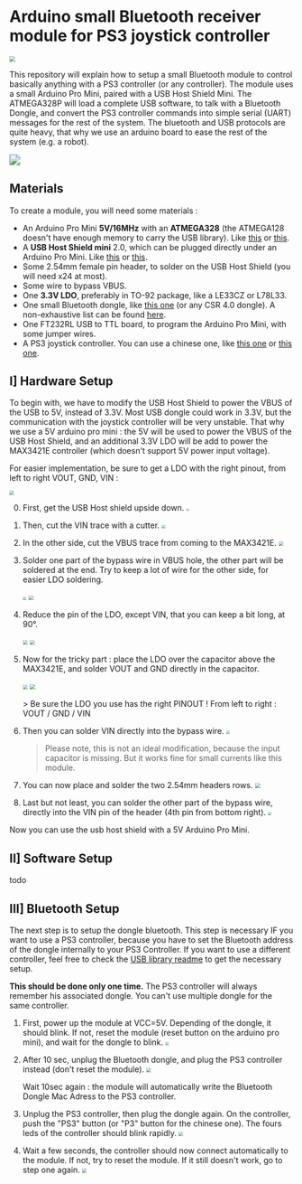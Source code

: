 # Arduino small Bluetooth receiver module for PS3 joystick controller

<img src="img\bt_module_full_v2.png" style="zoom:60%;" />

This repository will explain how to setup a small Bluetooth module to control basically anything with a PS3 controller (or any controller). The module uses a small Arduino Pro Mini, paired with a USB Host Shield Mini. The ATMEGA328P will load a complete USB software, to talk with a Bluetooth Dongle, and convert the PS3 controller commands into simple serial (UART) messages for the rest of the system. The bluetooth and USB protocols are quite heavy, that why we use an arduino board to ease the rest of the system (e.g. a robot).



<img src="img\module_diagram.svg" style="zoom:120%;" />



## Materials

To create a module, you will need some materials :

- An Arduino Pro Mini **5V/16MHz** with an **ATMEGA328** (the ATMEGA128 doesn't have enough memory to carry the USB library). Like [this](https://www.aliexpress.com/item/1005001621723982.html) or [this](https://www.digikey.com/en/products/detail/sparkfun-electronics/DEV-11113/5140820).
- A **USB Host Shield mini** 2.0, which can be plugged directly under an Arduino Pro Mini. Like [this](https://www.aliexpress.com/item/1005004123059904.html) or [this](https://www.amazon.com/1pcs-Mini-Host-Shield-Development/dp/B085X1MG5J/).
- Some 2.54mm female pin header, to solder on the USB Host Shield (you will need x24 at most).
- Some wire to bypass VBUS.
- One **3.3V LDO**, preferably in TO-92 package, like a LE33CZ or L78L33.
- One small Bluetooth dongle, like [this one](https://www.aliexpress.com/item/33002451753.html) (or any CSR 4.0 dongle). A non-exhaustive list can be found [here](https://github.com/felis/USB_Host_Shield_2.0/wiki/Bluetooth-dongles).
- One FT232RL USB to TTL board, to program the Arduino Pro Mini, with some jumper wires.
- A PS3 joystick controller. You can use a chinese one, like [this one](https://www.aliexpress.com/item/4001296810227.html) or [this one](https://www.amazon.fr/Molyhood-Playstation3-Bluetooth-Vibration-T%C3%A9l%C3%A9commande/dp/B07YKYZVMB/).



## I] Hardware Setup

To begin with, we have to modify the USB Host Shield to power the VBUS of the USB to 5V, instead of 3.3V. Most USB dongle could work in 3.3V, but the communication with the joystick controller will be very unstable. That why we use a 5V arduino pro mini : the 5V will be used to power the VBUS of the USB Host Shield, and an additional 3.3V LDO will be add to power the MAX3421E controller (which doesn't support 5V power input voltage).

For easier implementation, be sure to get a LDO with the right pinout, from left to right VOUT, GND, VIN :

<img src="img\LE33CZ_pinout.png" style="zoom:50%;" />



0. First, get the USB Host shield upside down.
    <img src="img\HW_00.png" style="zoom:30%;" />

1. Then, cut the VIN trace with a cutter.
   <img src="img\HW_01.png" style="zoom:40%;" />

2. In the other side, cut the VBUS trace from coming to the MAX3421E.
   <img src="img\HW_02.png" style="zoom:50%;" />

3. Solder one part of the bypass wire in VBUS hole, the other part will be soldered at the end. Try to keep a lot of wire for the other side, for easier LDO soldering. 
   <p float="left">
     <img src="img\HW_03.png" style="zoom:40%;" />
     <img src="img\HW_04.png" style="zoom:55%;" />
   </p>

4. Reduce the pin of the LDO, except VIN, that you can keep a bit long, at 90°.
   
   <p float="left">
     <img src="img\HW_05.png" style="zoom:50%;" />
     <img src="img\HW_05b.png" style="zoom:55%;" />
   </p>
   
5. Now for the tricky part : place the LDO over the capacitor above the MAX3421E, and solder VOUT and GND directly in the capacitor.

   <p float="left">
     <img src="img\HW_06.png" style="zoom:54%;" />
     <img src="img\HW_07.png" style="zoom:60%;" />
   </p>
   > Be sure the LDO you use has the right PINOUT ! From left to right : VOUT / GND / VIN

6. Then you can solder VIN directly into the bypass wire.
    <img src="img\HW_08.png" style="zoom:40%;" />

    > Please note, this is not an ideal modification, because the input capacitor is missing. But it works fine for small currents like this module.

7. You can now place and solder the two 2.54mm headers rows.
    <img src="img\HW_09.png" style="zoom:60%;" />

8. Last but not least, you can solder the other part of the bypass wire, directly into the VIN pin of the header (4th pin from bottom right).
    <img src="img\HW_10.png" style="zoom:40%;" />



Now you can use the usb host shield with a 5V Arduino Pro Mini.



## II] Software Setup

todo

## III] Bluetooth Setup

The next step is to setup the dongle bluetooth. This step is necessary IF you want to use a PS3 controller, because you have to set the Bluetooth address of the dongle internally to your PS3 Controller. If you want to use a different controller, feel free to check the [USB library readme](https://github.com/felis/USB_Host_Shield_2.0) to get the necessary setup.

**This should be done only one time.** The PS3 controller will always remember his associated dongle. You can't use multiple dongle for the same controller.



1. First, power up the module at VCC=5V. Depending of the dongle, it should blink. If not, reset the module (reset button on the arduino pro mini), and wait for the dongle to blink.
   <img src="img\BT_01.png" style="zoom:40%;" />

2. After 10 sec, unplug the Bluetooth dongle, and plug the PS3 controller instead (don't reset the module).
   <img src="img\BT_02.png" style="zoom:50%;" />

   Wait 10sec again : the module will automatically write the Bluetooth Dongle Mac Adress to the PS3 controller.

3. Unplug the PS3 controller, then plug the dongle again. On the controller, push the "PS3" button (or "P3" button for the chinese one). The fours leds of the controller should blink rapidly.
   <img src="img\BT_03.png" style="zoom:50%;" />
   
4. Wait a few seconds, the controller should now connect automatically to the module. If not, try to reset the module. If it still doesn't work, go to step one again.
   <img src="img\BT_04.png" style="zoom:50%;" />

